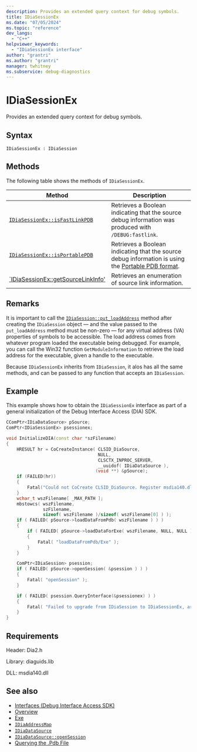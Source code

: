 ```yaml
---
description: Provides an extended query context for debug symbols.
title: IDiaSessionEx
ms.date: "07/05/2024"
ms.topic: "reference"
dev_langs:
  - "C++"
helpviewer_keywords:
  - "IDiaSessionEx interface"
author: "grantri"
ms.author: "grantri"
manager: twhitney
ms.subservice: debug-diagnostics
---
```


# IDiaSessionEx

Provides an extended query context for debug symbols.

## Syntax

`IDiaSessionEx : IDiaSession`

## Methods
The following table shows the methods of `IDiaSessionEx`.

|Method|Description|
|------------|-----------------|
|[`IDiaSessionEx::isFastLinkPDB`](../../debugger/debug-interface-access/idiasessionex-isfastlinkpdb.md)|Retrieves a Boolean indicating that the source debug information was produced with `/DEBUG:fastlink`.|
|[`IDiaSessionEx::isPortablePDB`](../../debugger/debug-interface-access/idiasessionex-isportablepdb.md)|Retrieves a Boolean indicating that the source debug information is using the [Portable PDB format](https://github.com/dotnet/runtime/blob/main/docs/design/specs/PortablePdb-Metadata.md).|
|[`IDiaSessionEx::getSourceLinkInfo'](../../debugger/debug-interface-access/idiasessionex-getsourcelinkinfo.md)|Retrieves an enumeration of source link information.|

## Remarks

It is important to call the [`IDiaSession::put_loadAddress`](../../debugger/debug-interface-access/idiasession-put-loadaddress.md) method after creating the `IDiaSession` object — and the value passed to the `put_loadAddress` method must be non-zero — for any virtual address (VA) properties of symbols to be accessible. The load address comes from whatever program loaded the executable being debugged. For example, you can call the Win32 function `GetModuleInformation` to retrieve the load address for the executable, given a handle to the executable.

Because `IDiaSessionEx` inherits from `IDiaSession`, it alos has all the same methods, and can be passed to any function that accepts an `IDiaSession`.

## Example

This example shows how to obtain the `IDiaSessionEx` interface as part of a general initialization of the Debug Interface Access (DIA) SDK.

```C++
CComPtr<IDiaDataSource> pSource;
ComPtr<IDiaSessionEx> psessionex;

void InitializeDIA(const char *szFilename)
{
    HRESULT hr = CoCreateInstance( CLSID_DiaSource,
                                   NULL,
                                   CLSCTX_INPROC_SERVER,
                                   __uuidof( IDiaDataSource ),
                                  (void **) &pSource);
    if (FAILED(hr))
    {
        Fatal("Could not CoCreate CLSID_DiaSource. Register msdia140.dll." );
    }
    wchar_t wszFilename[ _MAX_PATH ];
    mbstowcs( wszFilename,
              szFilename,
              sizeof( wszFilename )/sizeof( wszFilename[0] ) );
    if ( FAILED( pSource->loadDataFromPdb( wszFilename ) ) )
    {
        if ( FAILED( pSource->loadDataForExe( wszFilename, NULL, NULL ) ) )
        {
            Fatal( "loadDataFromPdb/Exe" );
        }
    }

    ComPtr<IDiaSession> psession;
    if ( FAILED( pSource->openSession( &psession ) ) )
    {
        Fatal( "openSession" );
    }

    if ( FAILED( psession.QueryInterface(&psessionex) ) )
    {
        Fatal( "Failed to upgrade from IDiaSession to IDiaSessionEx, are you using an older version of msdia140.dll?" );
    }
}
```

## Requirements

Header: Dia2.h

Library: diaguids.lib

DLL: msdia140.dll

## See also
- [Interfaces (Debug Interface Access SDK)](../../debugger/debug-interface-access/interfaces-debug-interface-access-sdk.md)
- [Overview](../../debugger/debug-interface-access/overview-debug-interface-access-sdk.md)
- [Exe](../../debugger/debug-interface-access/exe.md)
- [`IDiaAddressMap`](../../debugger/debug-interface-access/idiaaddressmap.md)
- [`IDiaDataSource`](../../debugger/debug-interface-access/idiadatasource.md)
- [`IDiaDataSource::openSession`](../../debugger/debug-interface-access/idiadatasource-opensession.md)
- [Querying the .Pdb File](../../debugger/debug-interface-access/querying-the-dot-pdb-file.md)

